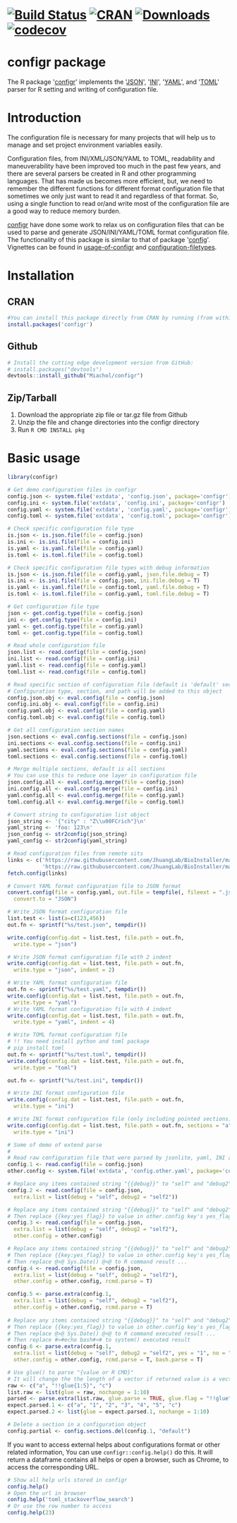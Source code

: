 # [![Build Status](https://travis-ci.org/Miachol/configr.svg)](https://travis-ci.org/Miachol/configr) [![CRAN](http://www.r-pkg.org/badges/version/configr)](https://cran.r-project.org/package=configr) [![Downloads](http://cranlogs.r-pkg.org/badges/configr?color=brightgreen)](http://www.r-pkg.org/pkg/configr) [![codecov](https://codecov.io/github/Miachol/configr/branch/master/graphs/badge.svg)](https://codecov.io/github/Miachol/configr) 

configr package
==============

The R package '[configr](https://github.com/Miachol/configr)' implements the
'[JSON](https://CRAN.R-project.org/package=jsonlite)', 
'[INI](https://CRAN.R-project.org/package=ini)', 
'[YAML](https://CRAN.R-project.org/package=yaml)', 
and '[TOML](https://CRAN.R-project.org/package=RcppTOML)' parser for R setting and writing of configuration file.

# Introduction 

The configuration file is necessary for many projects that will help us to manage and set project environment variables easily.

Configuration files, from INI/XML/JSON/YAML to TOML, readability and maneuverability have been improved too much in the past few years, and there are several parsers be created in R and other programming languages. That has made us becomes more efficient, but, we need to remember the different functions for different format configuration file that sometimes we only just want to read it and regardless of that format. So, using a single function to read or/and write most of the configuration file are a good way to reduce memory burden.


[configr](https://github.com/Miachol/configr) have done some work to relax us on configuration files that can be used to parse and generate JSON/INI/YAML/TOML format configuration file. The functionality of this package is similar to that of package '[config](https://CRAN.R-project.org/package=config)'. Vignettes can be found in [usage-of-configr](https://life2cloud.com/en/2017/07/usage-of-configr/) and [configuration-filetypes](https://life2cloud.com/en/2017/07/configuration-filetypes/).

# Installation

## CRAN
``` r
#You can install this package directly from CRAN by running (from within R):
install.packages('configr')
```

## Github
``` r
# Install the cutting edge development version from GitHub:
# install.packages("devtools")
devtools::install_github("Miachol/configr")
```

## Zip/Tarball

1. Download the appropriate zip file or tar.gz file from Github
2. Unzip the file and change directories into the configr directory
3. Run `R CMD INSTALL pkg`

# Basic usage

```r
library(configr)

# Get demo configuration files in configr
config.json <- system.file('extdata', 'config.json', package='configr')
config.ini <- system.file('extdata', 'config.ini', package='configr')
config.yaml <- system.file('extdata', 'config.yaml', package='configr')
config.toml <- system.file('extdata', 'config.toml', package='configr')

# Check specific configuration file type
is.json <- is.json.file(file = config.json)
is.ini <- is.ini.file(file = config.ini)
is.yaml <- is.yaml.file(file = config.yaml)
is.toml <- is.toml.file(file = config.toml)

# Check specific configuration file types with debug information
is.json <- is.json.file(file = config.yaml, json.file.debug = T)
is.ini <- is.ini.file(file = config.json, ini.file.debug = T)
is.yaml <- is.yaml.file(file = config.toml, yaml.file.debug = T)
is.toml <- is.toml.file(file = config.yaml, toml.file.debug = T)

# Get configuration file type
json <- get.config.type(file = config.json) 
ini <- get.config.type(file = config.ini) 
yaml <- get.config.type(file = config.yaml) 
toml <- get.config.type(file = config.toml) 

# Read whole configuration file
json.list <- read.config(file = config.json)
ini.list <- read.config(file = config.ini)
yaml.list <- read.config(file = config.yaml)
toml.list <- read.config(file = config.toml) 

# Read specific section of configuration file (default is 'default' section)
# Configuration type, section, and path will be added to this object
config.json.obj <- eval.config(file = config.json)
config.ini.obj <- eval.config(file = config.ini)
config.yaml.obj <- eval.config(file = config.yaml)
config.toml.obj <- eval.config(file = config.toml)

# Get all configuration section names
json.sections <- eval.config.sections(file = config.json)
ini.sections <- eval.config.sections(file = config.ini)
yaml.sections <- eval.config.sections(file = config.yaml)
toml.sections <- eval.config.sections(file = config.toml)

# Merge multiple sections, default is all sections 
# You can use this to reduce one layer in configuration file
json.config.all <- eval.config.merge(file = config.json)
ini.config.all <- eval.config.merge(file = config.ini)
yaml.config.all <- eval.config.merge(file = config.yaml)
toml.config.all <- eval.config.merge(file = config.toml)

# Convert string to configuration list object
json_string <- '{"city" : "Z\\u00FCrich"}\n'
yaml_string <- 'foo: 123\n'
json_config <- str2config(json_string)
yaml_config <- str2config(yaml_string)

# Read configuration files from remote sits
links <- c('https://raw.githubusercontent.com/JhuangLab/BioInstaller/master/inst/extdata/config/db/db_annovar.toml', 
           'https://raw.githubusercontent.com/JhuangLab/BioInstaller/master/inst/extdata/config/db/db_main.toml')
fetch.config(links)

# Convert YAML format configuration file to JSON format
convert.config(file = config.yaml, out.file = tempfile(, fileext = ".json"), 
  convert.to = "JSON")

# Write JSON format configuration file
list.test <- list(a=c(123,456))
out.fn <- sprintf("%s/test.json", tempdir())

write.config(config.dat = list.test, file.path = out.fn, 
  write.type = "json")

# Write JSON format configuration file with 2 indent
write.config(config.dat = list.test, file.path = out.fn, 
  write.type = "json", indent = 2)

# Write YAML format configuration file
out.fn <- sprintf("%s/test.yaml", tempdir())
write.config(config.dat = list.test, file.path = out.fn, 
  write.type = "yaml")
# Write YAML format configuration file with 4 indent
write.config(config.dat = list.test, file.path = out.fn, 
  write.type = "yaml", indent = 4)

# Write TOML format configuration file
# !! You need install python and toml package
# pip install toml
out.fn <- sprintf("%s/test.toml", tempdir())
write.config(config.dat = list.test, file.path = out.fn, 
  write.type = "toml")

out.fn <- sprintf("%s/test.ini", tempdir())

# Write INI format configuration file
write.config(config.dat = list.test, file.path = out.fn, 
  write.type = "ini")

# Write INI format configuration file (only including pointed sections)
write.config(config.dat = list.test, file.path = out.fn, sections = "a",
  write.type = "ini")

# Some of demo of extend parse
# 
# Read raw configuration file that were parsed by jsonlite, yaml, INI and RcppTOML
config.1 <- read.config(file = config.json)
other.config <- system.file('extdata', 'config.other.yaml', package='configr')

# Replace any items contained string "{{debug}}" to "self" and "debug2" to "self2"
config.2 <- read.config(file = config.json, 
  extra.list = list(debug = "self", debug2 = "self2"))

# Replace any items contained string "{{debug}}" to "self" and "debug2" to "self2"
# Then replace {{key:yes_flag}} to value in other.config key's yes_flag and no_flag
config.3 <- read.config(file = config.json, 
  extra.list = list(debug = "self", debug2 = "self2"), 
  other.config = other.config)

# Replace any items contained string "{{debug}}" to "self" and "debug2" to "self2"
# Then replace {{key:yes_flag}} to value in other.config key's yes_flag and no_flag
# Then replace @>@ Sys.Date() @<@ to R command result ...
config.4 <- read.config(file = config.json, 
  extra.list = list(debug = "self", debug2 = "self2"), 
  other.config = other.config, rcmd.parse = T)

config.5 <- parse.extra(config.1, 
  extra.list = list(debug = "self", debug2 = "self2"), 
  other.config = other.config, rcmd.parse = T)
  
# Replace any items contained string "{{debug}}" to "self" and "debug2" to "self2"
# Then replace {{key:yes_flag}} to value in other.config key's yes_flag and no_flag
# Then replace @>@ Sys.Date() @<@ to R command executed result ...
# Then replace #>#echo bash#<# to system() executed result
config.6 <- parse.extra(config.1, 
  extra.list = list(debug = "self", debug2 = "self2", yes = "1", no = "0"), 
  other.config = other.config, rcmd.parse = T, bash.parse = T)

# Use glue() to parse "{value or R CMD}"
# It will change the the length of a vector if returned value is a vector
raw <- c("a", "!!glue{1:5}", "c")
list.raw <- list(glue = raw, nochange = 1:10)
parsed <- parse.extra(list.raw, glue.parse = TRUE, glue.flag = "!!glue")
expect.parsed.1 <- c("a", "1", "2", "3", "4", "5", "c")
expect.parsed.2 <- list(glue = expect.parsed.1, nochange = 1:10)

# Delete a section in a configuration object
config.partial <- config.sections.del(config.1, "default")
```

If you want to access external helps about configurations format or other related information,
You can use `configr::config.help()` do this. It will return a dataframe contains all helps or open 
a browser, such as Chrome, to access the corresponding URL.

```r
# Show all help urls stored in configr
config.help()
# Open the url in browser
config.help('toml_stackoverflow_search')
# Or use the row number to access
config.help(23)
```

